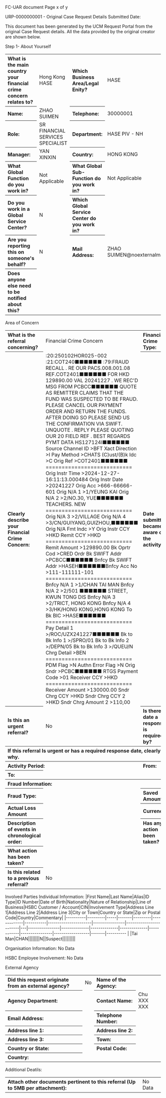 FC-UAR document
Page x of y

URP-0000000001 - Original Case Request Details
Submitted Date:

This document has been generated by the UCM Request Portal from the original Case Request details. All the data provided by the original creator are shown below.

Step 1- About Yourself
<table style='text-align:left'><tr><th>What is the main country your financial crime concern relates to?</th><td>Hong Kong HASE</td><th>Which Business Area/Legal Enity?</th><td>HASE</td></tr><tr><th>Name:</th><td>ZHAO SUIMEN</td><th>Telephone:</th><td>30000001</td></tr><tr><th>Role:</th><td>SR FINANCIAL SERVICES SPECIALIST</td><th>Department:</th><td>HASE PIV - NH </td></tr><tr><th>Manager:</th><td>YAN XINXIN</td><th>Country:</th><td>HONG KONG</td></tr><tr><th>What Global Function do you work in?</th><td>Not Applicable</td><th>What Global Sub-Function do you work in?</th><td>Not Applicable</td></tr><tr><th>Do you work in a Global Service Center?</th><td>N</td><th>Which Global Service Center do you work in?</th><td></td></tr><tr><th>Are you reporting this on someone's behalf?</th><td>N</td><th>Mail Address:</th><td>ZHAO SUIMEN@noexternalmail.hsbc.com</td></tr><tr><th>Does anyone else need to be notified about this?</th><td></td></tr></table>

Area of Concern
<table style='text-align:left'><tr><th>What is the referral concerning?</th><td>Financial Crime Concern</td><th>Financial Crime Type:</th><td>External Fraud</td></tr><tr><th>Clearly describe your Financial Crime Concern:</th><td>:20:250102HOR025-002 :21:COT240■■■■■■ :79:FRAUD RECALL . RE OUR PACS.008.001.08 REF.COT2401■■■■■■ FOR HKD 129890.00 VAL 20241227 . WE REC'D MSG FROM PCBCC■■■■■■ QUOTE AS REMITTER CLAIMS THAT THE FUND WAS SUSPECTED TO BE FRAUD. PLEASE CANCEL OUR PAYMENT ORDER AND RETURN THE FUNDS. AFTER DOING SO PLEASE SEND US THE CONFIRMATION VIA SWIFT. UNQUOTE . REPLY PLEASE QUOTING OUR 20 FIELD REF . BEST REGARDS PYMT DATA HS127124I■■■■■■ Source Channel ID >BFT Xact Direction >I Pay Method >CHATS (C)ust/(B)k Idc >C Orig Ref >COT2401■■■■■■ =========================== Orig Instr Time >2024-12-27-16:11:13.000484 Orig Instr Date >20241227 Orig Acc >666-66666-601  Orig N/A 1 >1/YEUNG KAI Orig N/A 2 >2/NO.30, YUE■■■■■■ TEACHERS. NEW =========================== Orig N/A 3 >2/VILLAGE Orig N/A 4 >3/CN/GUIYANG,GUIZHOU,■■■■■■ Orig N/A Fmt Indc >Y Orig Instr CCY >HKD Remit CCY >HKD =========================== Remit Amount >129890.00 Bk Oprtr Cod >CRED Ordr Bk SWIFT Addr >PCBCC■■■■■■ Bnfcy Bk SWIFT Addr >HASEH■■■■■■Bnfcy Acc No >111-111111-101  =========================== Bnfcy N/A 1 >1/CHAN TAI MAN Bnfcy N/A 2 >2/501 ■■■■■■ STREET, KWUN TONG DIS Bnfcy N/A 3 >2/TRICT, HONG KONG Bnfcy N/A 4 >3/HK/HONG KONG,HONG KONG To Bk BIC >HASE■■■■■■ =========================== Pay Detail 1 >/ROC/UZX241227■■■■■■ Bk to Bk Info 1 >/SPRO/01 Bk to Bk Info 2 >/DEPN/05 Bk to Bk Info 3 >/QUEU/N Chrg Detail >BEN =========================== PDM Flag >N Authn Error Flag >N Orig Sndr >PCBC■■■■■■ RTGS Payment Code >01 Receiver CCY >HKD =========================== Receiver Amount >130000.00 Sndr Chrg CCY >HKD Sndr Chrg CCY 2 >HKD Sndr Chrg Amount 2 >110,00</td><th>Date submitter became aware of the activity:</th><td> </td></tr><tr><th>Is this an urgent referral?</th><td>No</td><th>Is there a date a response is required by?</th><td></td></tr><tr><th colspan='4'>If this referral Is urgent or has a required response date, clearly explain why.</th></tr><tr><th colspan='2'>Activity Period:</th><th>From:</th><td></td></tr><tr><th>To:</th><td colspan='3'></td></tr><tr><th colspan='4'>Fraud Information:</th></tr><tr><th>Fraud Type:</th><td></td><th>Saved Amount:</th><td></td></tr><tr><th>Actual Loss Amount</th><td></td><th>Currency:</th><td></td></tr><tr><th>Description of events in chronological order:</th><td></td><th>Has any action been taken?</th><td>No</td></tr><tr><th>What action has been taken?</th><td colspan='3'></td></tr><tr><th>Is this related to a previous referral?</th><td colspan='3'>No</td></tr></table>

Involved Parties
Individual Information:
|First Name|Last Name|Alias|ID Type|ID Number|Date of Birth|Nationality|Nature of Relationship|Line of Business|HSBC Customer / Account|CIN|Involvement Type|Address Line 1|Address Line 2|Address Line 3|City or Town|Country or State|Zip or Postal Code|Country|Commentary|
|----------|---------|-----|-------|---------|-------------|-----------|----------------------|----------------|------------------------|---|----------------|--------------|--------------|--------------|------------|----------------|------------------|-------|---------- |
|Tai Man|CHAN||||||||N||Suspect|||||||||

Organisation Information:
No Data

HSBC Employee Involvement:
No Data

External Agency
<table style='text-align:left'><tr><th>Did this request originate from an external agency?</th><td>No</td><th>Name of the Agency:</th><td></td></tr><tr><th>Agency Department:</th><td></td><th>Contact Name:</th><td>Chu XXX XXX</td></tr><tr><th>Email Address:</th><td></td><th>Telephone Number:</th><td></td></tr><tr><th>Address line 1:</th><td></td><th>Address line 2:</th><td></td></tr><tr><th>Address line 3:</th><td></td><th>Town:</th><td></td></tr><tr><th>Country or State:</th><td></td><th>Postal Code:</th><td></td></tr><tr><th>Country:</th><td colspan='3'></td></tr></table>

Additional Deatils:
<table style='text-align:left'><tr><th>Attach other documents pertinent to this referral (Up to 5MB per attachment):</th><td colspan='3'>No Data</td></tr></table>